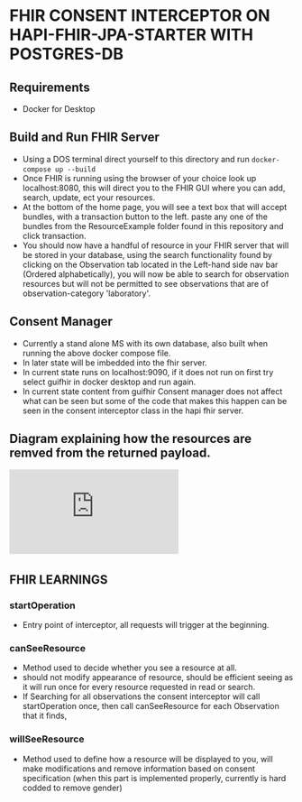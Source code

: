 # FHIR CONSENT INTERCEPTOR ON HAPI-FHIR-JPA-STARTER WITH POSTGRES-DB
## Requirements
* Docker for Desktop
## Build and Run FHIR Server
* Using a DOS terminal direct yourself to this directory and run `docker-compose up --build`
* Once FHIR is running using the browser of your choice look up localhost:8080, this will direct you to the FHIR GUI where you can add, search, update, ect your resources.
* At the bottom of the home page, you will see a text box that will accept bundles, with a transaction button to the left. paste any one of the bundles from the ResourceExample folder found in this repository and click transaction.
* You should now have a handful of resource in your FHIR server that will be stored in your database, using the search functionality found by clicking on the Observation tab located in the Left-hand side nav bar (Ordered alphabetically), you will now be able to search for observation resources but will not be permitted to see observations that are of observation-category 'laboratory'.

## Consent Manager
* Currently a stand alone MS with its own database, also built when running the above docker compose file.
* In later state will be imbedded into the fhir server.
* In current state runs on localhost:9090, if it does not run on first try select guifhir in docker desktop and run again.
* In current state content from guifhir Consent manager does not affect what can be seen but some of the code that makes this happen can be seen in the consent interceptor class in the hapi fhir server.

## Diagram explaining how the resources are remved from the returned payload.
![Diagram](https://github.com/KieranHastingsIW/FHIR-Consent-Basic/blob/main/FHIR%20Consent%20Interceptor%20.pdf)


## FHIR LEARNINGS
### startOperation
* Entry point of interceptor, all requests will trigger at the beginning.
### canSeeResource
* Method used to decide whether you see a resource at all.
* should not modify appearance of resource, should be efficient seeing as it will run once for every resource requested in read or search.
* If Searching for all observations the consent interceptor will call startOperation once, then call canSeeResource for each Observation that it finds,
### willSeeResource
* Method used to define how a resource will be displayed to you, will make modifications and remove information based on consent specification (when this part is implemented properly, currently is hard codded to remove gender)


